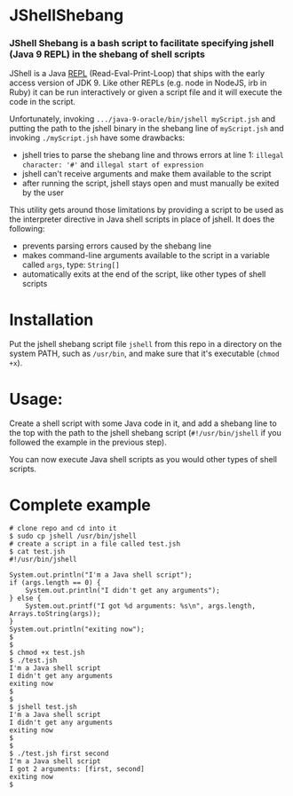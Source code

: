 # JShellShebang
### JShell Shebang is a bash script to facilitate specifying jshell (Java 9 REPL) in the shebang of shell scripts

JShell is a Java [REPL](https://en.wikipedia.org/wiki/Read%E2%80%93eval%E2%80%93print_loop) (Read-Eval-Print-Loop) that ships with the early access version of JDK 9. Like other REPLs (e.g. node in NodeJS, irb in Ruby) it can be run interactively or given a script file and it will execute the code in the script.

Unfortunately, invoking ```.../java-9-oracle/bin/jshell myScript.jsh``` and putting the path to the jshell binary in the shebang line of ```myScript.jsh``` and invoking ```./myScript.jsh``` have some drawbacks:
- jshell tries to parse the shebang line and throws errors at line 1: ```illegal character: '#'``` and ```illegal start of expression```
- jshell can't receive arguments and make them available to the script
- after running the script, jshell stays open and must manually be exited by the user

This utility gets around those limitations by providing a script to be used as the interpreter directive in Java shell scripts in place of jshell. It does the following:
- prevents parsing errors caused by the shebang line
- makes command-line arguments available to the script in a variable called ```args```, type: ```String[]```
- automatically exits at the end of the script, like other types of shell scripts

# Installation
Put the jshell shebang script file ```jshell``` from this repo in a directory on the system PATH, such as ```/usr/bin```, and make sure that it's executable (```chmod +x```).

# Usage:
Create a shell script with some Java code in it, and add a shebang line to the top with the path to the jshell shebang script (```#!/usr/bin/jshell``` if you followed the example in the previous step).

You can now execute Java shell scripts as you would other types of shell scripts.

# Complete example

```
# clone repo and cd into it
$ sudo cp jshell /usr/bin/jshell
# create a script in a file called test.jsh
$ cat test.jsh
#!/usr/bin/jshell

System.out.println("I'm a Java shell script");
if (args.length == 0) {
    System.out.println("I didn't get any arguments");
} else {
    System.out.printf("I got %d arguments: %s\n", args.length, Arrays.toString(args));
}
System.out.println("exiting now");
$
$
$ chmod +x test.jsh
$ ./test.jsh
I'm a Java shell script
I didn't get any arguments
exiting now
$
$
$ jshell test.jsh
I'm a Java shell script
I didn't get any arguments
exiting now
$
$
$ ./test.jsh first second
I'm a Java shell script
I got 2 arguments: [first, second]
exiting now
$
```
